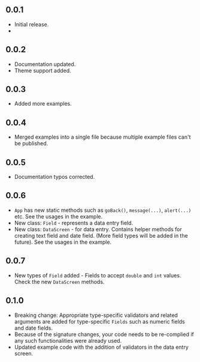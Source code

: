 ## 0.0.1
- Initial release.
- 
## 0.0.2
- Documentation updated.
- Theme support added.

## 0.0.3
- Added more examples.

## 0.0.4
- Merged examples into a single file because multiple example files can't be published.

## 0.0.5
- Documentation typos corrected.

## 0.0.6
- `App` has new static methods such as `goBack()`, `message(...)`, `alert(...)` etc. See the usages in the example.
- New class: `Field` - represents a data entry field.
- New class: `DataScreen` - for data entry. Contains helper methods for creating text field and date field. (More field types will be added in the future). See the usages in the example.

## 0.0.7
- New types of `Field` added - Fields to accept `double` and `int` values. Check the new `DataScreen` methods.

## 0.1.0
- Breaking change: Appropriate type-specific validators and related arguments are added for type-specific `Fields` such as numeric fields and date fields.
- Because of the signature changes, your code needs to be re-complied if any such functionalities were already used.
- Updated example code with the addition of validators in the data entry screen.